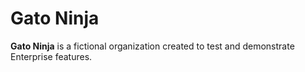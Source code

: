 # Gato Ninja

**Gato Ninja** is a fictional organization created to test and demonstrate Enterprise features.
